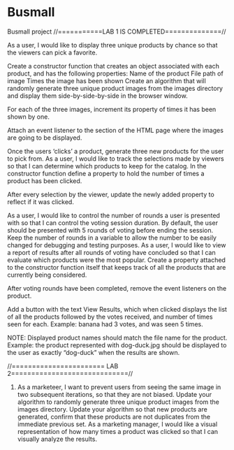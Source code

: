 # Busmall
Busmall project 
//===========LAB 1 IS COMPLETED==============//

As a user, I would like to display three unique products by chance so that the viewers can pick a favorite.

Create a constructor function that creates an object associated with each product, and has the following properties:
Name of the product
File path of image
Times the image has been shown
Create an algorithm that will randomly generate three unique product images from the images directory and display them side-by-side-by-side in the browser window.

For each of the three images, increment its property of times it has been shown by one.

Attach an event listener to the section of the HTML page where the images are going to be displayed.

Once the users ‘clicks’ a product, generate three new products for the user to pick from.
As a user, I would like to track the selections made by viewers so that I can determine which products to keep for the catalog.
In the constructor function define a property to hold the number of times a product has been clicked.

After every selection by the viewer, update the newly added property to reflect if it was clicked.

As a user, I would like to control the number of rounds a user is presented with so that I can control the voting session duration.
By default, the user should be presented with 5 rounds of voting before ending the session.
Keep the number of rounds in a variable to allow the number to be easily changed for debugging and testing purposes.
As a user, I would like to view a report of results after all rounds of voting have concluded so that I can evaluate which products were the most popular.
Create a property attached to the constructor function itself that keeps track of all the products that are currently being considered.

After voting rounds have been completed, remove the event listeners on the product.

Add a button with the text View Results, which when clicked displays the list of all the products followed by the votes received, and number of times seen for each. Example: banana had 3 votes, and was seen 5 times.

NOTE: Displayed product names should match the file name for the product. Example: the product represented with dog-duck.jpg should be displayed to the user as exactly “dog-duck” when the results are shown.

//======================= LAB 2=============================//

1. As a marketeer, I want to prevent users from seeing the same image in two subsequent iterations, so that they are not biased.
Update your algorithm to randomly generate three unique product images from the images directory.
Update your algorithm so that new products are generated, confirm that these products are not duplicates from the immediate previous set.
As a marketing manager, I would like a visual representation of how many times a product was clicked so that I can visually analyze the results.

